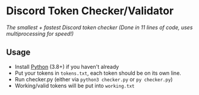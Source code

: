 # Discord Token Checker/Validator
*The smallest + fastest Discord token checker (Done in 11 lines of code, uses multiprocessing for speed!)*

## Usage
* Install [Python](https://www.python.org/downloads/) (3.8+) if you haven't already
* Put your tokens in `tokens.txt`, each token should be on its own line.
* Run checker.py (either via `python3 checker.py` or `py checker.py`)
* Working/valid tokens will be put into `working.txt`
